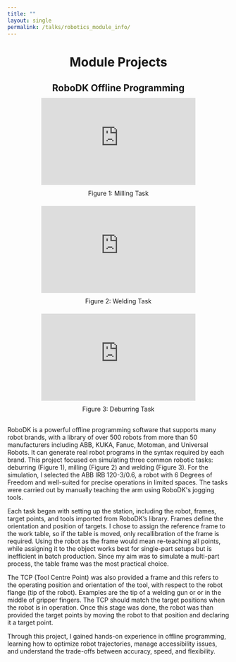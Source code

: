 ```yaml
---
title: ""
layout: single
permalink: /talks/robotics_module_info/
---
```


<!--Page Title-->
<h1 style="text-align: center;">Module Projects</h1>

<!--RoboDK Work Section-->
<h2 style="text-align: center; margin-bottom: 0.5em;">RoboDK Offline Programming</h2>

<div style="display: flex; gap: 20px; justify-content: center; align-items: flex-start; flex-wrap: wrap;">

  <!-- Video 1 -->
  <div style="display: flex; flex-direction: column; align-items: center;">
    <iframe 
      src="https://www.youtube.com/embed/-H2SYbATgDw" 
      title="YouTube video player"
      width="350" height="197"
      frameborder="0"
      allow="accelerometer; autoplay; clipboard-write; encrypted-media; gyroscope; picture-in-picture; web-share"
      allowfullscreen
      style="border: none;">
    </iframe>
    <span style="margin-top: 10px;">Figure 1: Milling Task</span>
  </div>

  <!-- Video 2 -->
  <div style="display: flex; flex-direction: column; align-items: center;">
    <iframe 
      width="350" height="197" 
      src="https://www.youtube.com/embed/Zbuuk0audX0" 
      title="YouTube video player"
      frameborder="0"
      allow="accelerometer; autoplay; clipboard-write; encrypted-media; gyroscope; picture-in-picture; web-share"
      allowfullscreen
      style="border: none;">
    </iframe>
    <span style="margin-top: 10px;">Figure 2: Welding Task</span>
  </div>

  <!-- Video 3 -->
  <div style="display: flex; flex-direction: column; align-items: center;">
    <iframe 
      width="350" height="197" 
      src="https://www.youtube.com/embed/Zm06OF7Cao0" 
      title="YouTube video player"
      frameborder="0"
      allow="accelerometer; autoplay; clipboard-write; encrypted-media; gyroscope; picture-in-picture; web-share"
      allowfullscreen
      style="border: none;">
    </iframe>
    <span style="margin-top: 10px;">Figure 3: Deburring Task</span>
  </div>

</div>

<p style="margin-top: 30px;">
RoboDK is a powerful offline programming software that supports many robot brands, with a library of over 500 robots from more than 50 manufacturers including ABB, KUKA, Fanuc, Motoman, and Universal Robots. It can generate real robot programs in the syntax required by each brand. This project focused on simulating three common robotic tasks: deburring (Figure 1), milling (Figure 2) and welding (Figure 3). For the simulation, I selected the ABB IRB 120-3/0.6, a robot with 6 Degrees of Freedom and well-suited for precise operations in limited spaces. The tasks were carried out by manually teaching the arm using RoboDK's jogging tools.
</p>

<p>
Each task began with setting up the station, including the robot, frames, target points, and tools imported from RoboDK’s library. Frames define the orientation and position of targets. I chose to assign the reference frame to the work table, so if the table is moved, only recallibration of the frame is required. Using the robot as the frame would mean re-teaching all points, while assigning it to the object works best for single-part setups but is inefficient in batch production. Since my aim was to simulate a multi-part process, the table frame was the most practical choice.
</p>

<p>
The TCP (Tool Centre Point) was also provided a frame and this refers to the operating position and orientation of the tool, with respect to the robot flange (tip of the robot). Examples are the tip of a welding gun or or in the middle of gripper fingers. The TCP should match the target positions when the robot is in operation. Once this stage was done, the robot was than provided the target points by moving the robot to that position and declaring it a target point. 
</p>

Through this project, I gained hands-on experience in offline programming, learning how to optimize robot trajectories, manage accessibility issues, and understand the trade-offs between accuracy, speed, and flexibility. 

